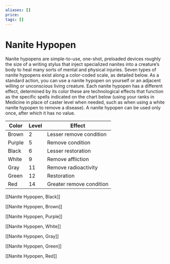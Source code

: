 ```yaml
---
aliases: []
price:  
tags: []
---
```


# Nanite Hypopen

Nanite hypopens are simple-to-use, one-shot, preloaded devices roughly the size of a writing stylus that inject specialized nanites into a creature’s body to heal many sorts of mental and physical injuries. Seven types of nanite hypopens exist along a color-coded scale, as detailed below. As a standard action, you can use a nanite hypopen on yourself or an adjacent willing or unconscious living creature. Each nanite hypopen has a different effect, determined by its color these are technological effects that function as the specific spells indicated on the chart below (using your ranks in Medicine in place of caster level when needed, such as when using a white nanite hypopen to remove a disease). A nanite hypopen can be used only once, after which it has no value.

| Color  | Level | Effect                   |
|--------|-------|--------------------------|
| Brown  | 2     | Lesser remove condition  |
| Purple | 5     | Remove condition         |
| Black  | 6     | Lesser restoration       |
| White  | 9     | Remove affliction        |
| Gray   | 11    | Remove radioactivity     |
| Green  | 12    | Restoration              |
| Red    | 14    | Greater remove condition |

[[Nanite Hypopen, Black]]

[[Nanite Hypopen, Brown]]

[[Nanite Hypopen, Purple]]

[[Nanite Hypopen, White]]

[[Nanite Hypopen, Gray]]

[[Nanite Hypopen, Green]]

[[Nanite Hypopen, Red]]
